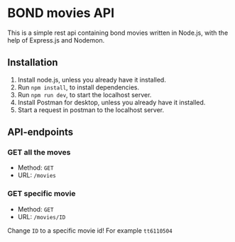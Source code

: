 # BOND movies API

This is a simple rest api containing bond movies written in Node.js, with the help of Express.js and Nodemon. 

## Installation 

1. Install node.js, unless you already have it installed.
2. Run `npm install`, to install dependencies.
3. Run `npm run dev`, to start the localhost server.
4. Install Postman for desktop, unless you already have it installed.
5. Start a request in postman to the localhost server.

## API-endpoints

### GET all the moves

* Method: `GET`
* URL: `/movies`

### GET specific movie

* Method: `GET`
* URL: `/movies/ID`

Change `ID` to a specific movie id! For example `tt6110504`